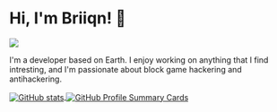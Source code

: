 <!-- Title -->
# Hi, I'm Briiqn! 👋
<!-- Visitors Badge -->
![](https://komarev.com/ghpvc/?username=YourGitHubUsername&color=blue)
<!-- Introduction -->
I'm a developer based on Earth. I enjoy working on anything that I find intresting, and I'm passionate about block game hackering and antihackering.
<!-- GitHub Stats and Profile Summary Cards -->
<div class="d-flex flex-wrap justify-content-between">
  <a href="https://github.com/anuraghazra/github-readme-stats" class="flex-fill">
    <img align="center" src="https://github-readme-stats.vercel.app/api?username=Briiqn&show_icons=true&line_height=27&title_color=bf91f3&text_color=35b1a3&icon_color=bf91f3&bg_color=1a1b27" alt="GitHub stats" />
  </a>
  <a href="https://github.com/vn7n24fzkq/github-profile-summary-cards" class="flex-fill">
    <img align="center" src="https://github-profile-summary-cards.vercel.app/api/cards/profile-details?username=Briiqn&theme=tokyonight" alt="GitHub Profile Summary Cards" />
  </a>
</div>


